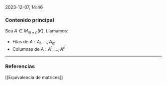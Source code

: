 2023-12-07, 14:46
### Contenido principal

Sea $A \in M_{m \times n} (K)$. Llamamos:
- Filas de $A: A_1, \dots, A_m$
- Columnas de $A: A^1, \dots, A^n$

--- 
### Referencias

[[Equivalencia de matrices]]